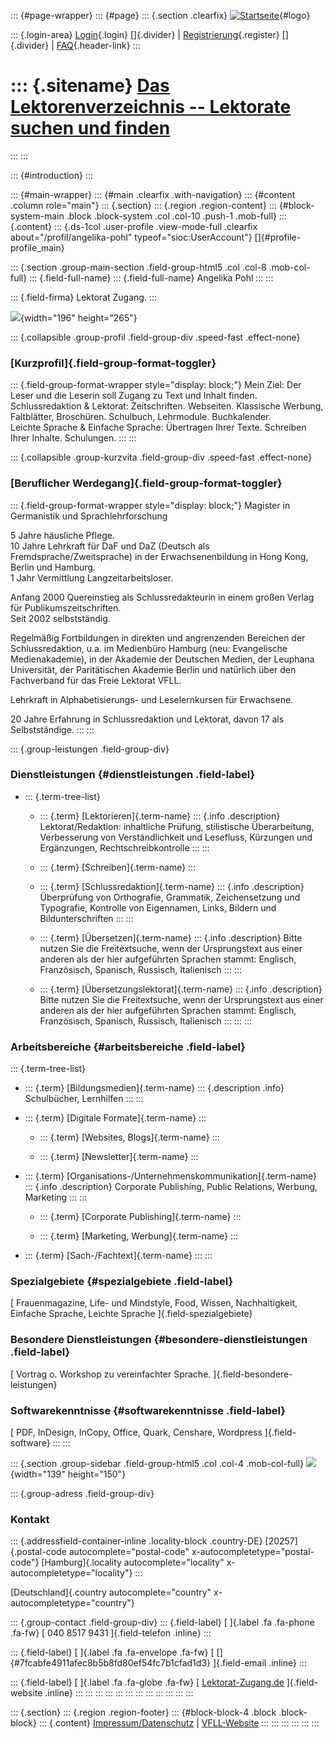 ::: {#page-wrapper}
::: {#page}
::: {.section .clearfix}
[![Startseite](https://www.lektoren.de/sites/default/files/VfLL_logo.jpg)](/ "Startseite"){#logo}

::: {.login-area}
[Login](/user){.login} []{.divider} \|
[Registrierung](/user/register){.register} []{.divider} \|
[FAQ](/faq-page){.header-link}
:::

::: {.sitename}
[Das Lektorenverzeichnis -- Lektorate suchen und finden](/ "Startseite")
========================================================================
:::
:::

::: {#introduction}
:::

::: {#main-wrapper}
::: {#main .clearfix .with-navigation}
::: {#content .column role="main"}
::: {.section}
::: {.region .region-content}
::: {#block-system-main .block .block-system .col .col-10 .push-1 .mob-full}
::: {.content}
::: {.ds-1col .user-profile .view-mode-full .clearfix about="/profil/angelika-pohl" typeof="sioc:UserAccount"}
[]{#profile-profile_main}

::: {.section .group-main-section .field-group-html5 .col .col-8 .mob-col-full}
::: {.field-full-name}
::: {.field-full-name}
Angelika Pohl
:::
:::

::: {.field-firma}
Lektorat Zugang.
:::

![](https://www.lektoren.de/sites/default/files/styles/profile-image-full/public/users/profile_img/angelika-pohl.jpg?itok=KTOm2ANm){width="196"
height="265"}

::: {.collapsible .group-profil .field-group-div .speed-fast .effect-none}
### [Kurzprofil]{.field-group-format-toggler}

::: {.field-group-format-wrapper style="display: block;"}
Mein Ziel: Der Leser und die Leserin soll Zugang zu Text und Inhalt
finden.\
Schlussredaktion & Lektorat: Zeitschriften. Webseiten. Klassische
Werbung, Faltblätter, Broschüren. Schulbuch, Lehrmodule. Buchkalender.\
Leichte Sprache & Einfache Sprache: Übertragen Ihrer Texte. Schreiben
Ihrer Inhalte. Schulungen.
:::
:::

::: {.collapsible .group-kurzvita .field-group-div .speed-fast .effect-none}
### [Beruflicher Werdegang]{.field-group-format-toggler}

::: {.field-group-format-wrapper style="display: block;"}
Magister in Germanistik und Sprachlehrforschung

5 Jahre häusliche Pflege.\
10 Jahre Lehrkraft für DaF und DaZ (Deutsch als
Fremdsprache/Zweitsprache) in der Erwachsenenbildung in Hong Kong,
Berlin und Hamburg.\
1 Jahr Vermittlung Langzeitarbeitsloser.

Anfang 2000 Quereinstieg als Schlussredakteurin in einem großen Verlag
für Publikumszeitschriften.\
Seit 2002 selbstständig.

Regelmäßig Fortbildungen in direkten und angrenzenden Bereichen der
Schlussredaktion, u.a. im Medienbüro Hamburg (neu: Evangelische
Medienakademie), in der Akademie der Deutschen Medien, der Leuphana
Universität, der Paritätischen Akademie Berlin und natürlich über den
Fachverband für das Freie Lektorat VFLL.

Lehrkraft in Alphabetisierungs- und Leselernkursen für Erwachsene.

20 Jahre Erfahrung in Schlussredaktion und Lektorat, davon 17 als
Selbstständige.
:::
:::

::: {.group-leistungen .field-group-div}
### Dienstleistungen {#dienstleistungen .field-label}

-   ::: {.term-tree-list}
    -   ::: {.term}
        [Lektorieren]{.term-name}
        ::: {.info .description}
        Lektorat/Redaktion: inhaltliche Prüfung, stilistische
        Überarbeitung, Verbesserung von Verständlichkeit und Lesefluss,
        Kürzungen und Ergänzungen, Rechtschreibkontrolle
        :::
        :::

    -   ::: {.term}
        [Schreiben]{.term-name}
        :::

    -   ::: {.term}
        [Schlussredaktion]{.term-name}
        ::: {.info .description}
        Überprüfung von Orthografie, Grammatik, Zeichensetzung und
        Typografie, Kontrolle von Eigennamen, Links, Bildern und
        Bildunterschriften
        :::
        :::

    -   ::: {.term}
        [Übersetzen]{.term-name}
        ::: {.info .description}
        Bitte nutzen Sie die Freitextsuche, wenn der Ursprungstext aus
        einer anderen als der hier aufgeführten Sprachen stammt:
        Englisch, Französisch, Spanisch, Russisch, Italienisch
        :::
        :::

    -   ::: {.term}
        [Übersetzungslektorat]{.term-name}
        ::: {.info .description}
        Bitte nutzen Sie die Freitextsuche, wenn der Ursprungstext aus
        einer anderen als der hier aufgeführten Sprachen stammt:
        Englisch, Französisch, Spanisch, Russisch, Italienisch
        :::
        :::
    :::

### Arbeitsbereiche {#arbeitsbereiche .field-label}

::: {.term-tree-list}
-   ::: {.term}
    [Bildungsmedien]{.term-name}
    ::: {.description .info}
    Schulbücher, Lernhilfen
    :::
    :::

-   ::: {.term}
    [Digitale Formate]{.term-name}
    :::

    -   ::: {.term}
        [Websites, Blogs]{.term-name}
        :::

    -   ::: {.term}
        [Newsletter]{.term-name}
        :::

-   ::: {.term}
    [Organisations-/Unternehmenskommunikation]{.term-name}
    ::: {.info .description}
    Corporate Publishing, Public Relations, Werbung, Marketing
    :::
    :::

    -   ::: {.term}
        [Corporate Publishing]{.term-name}
        :::

    -   ::: {.term}
        [Marketing, Werbung]{.term-name}
        :::

-   ::: {.term}
    [Sach-/Fachtext]{.term-name}
    :::
:::

### Spezialgebiete {#spezialgebiete .field-label}

[ Frauenmagazine, Life- und Mindstyle, Food, Wissen, Nachhaltigkeit,
Einfache Sprache, Leichte Sprache ]{.field-spezialgebiete}

### Besondere Dienstleistungen {#besondere-dienstleistungen .field-label}

[ Vortrag o. Workshop zu vereinfachter Sprache.
]{.field-besondere-leistungen}

### Softwarekenntnisse {#softwarekenntnisse .field-label}

[ PDF, InDesign, InCopy, Office, Quark, Censhare, Wordpress
]{.field-software}
:::
:::

::: {.section .group-sidebar .field-group-html5 .col .col-4 .mob-col-full}
![](https://www.lektoren.de/sites/default/files/styles/logo/public/users/profile_logo/pixabay_notepad-306312_640_orangesblattpapier.png?itok=JN3LbCCj){width="139"
height="150"}

::: {.group-adress .field-group-div}
### Kontakt

::: {.addressfield-container-inline .locality-block .country-DE}
[20257]{.postal-code autocomplete="postal-code"
x-autocompletetype="postal-code"} [Hamburg]{.locality
autocomplete="locality" x-autocompletetype="locality"}
:::

[Deutschland]{.country autocomplete="country"
x-autocompletetype="country"}

::: {.group-contact .field-group-div}
::: {.field-label}
[ ]{.label .fa .fa-phone .fa-fw} [ 040 8517 9431 ]{.field-telefon
.inline}
:::

::: {.field-label}
[ ]{.label .fa .fa-envelope .fa-fw} [
[]{#7fcabfe4911afec8b5b8fd80ef54fc7b1cfad1d3} ]{.field-email .inline}
:::

::: {.field-label}
[ ]{.label .fa .fa-globe .fa-fw} [
[Lektorat-Zugang.de](http://Lektorat-Zugang.de) ]{.field-website
.inline}
:::
:::
:::
:::
:::
:::
:::
:::
:::
:::
:::
:::

::: {.section}
::: {.region .region-footer}
::: {#block-block-4 .block .block-block}
::: {.content}
[Impressum/Datenschutz](/impressum) \|
[VFLL-Website](http://www.vfll.de)
:::
:::
:::
:::
:::
:::

